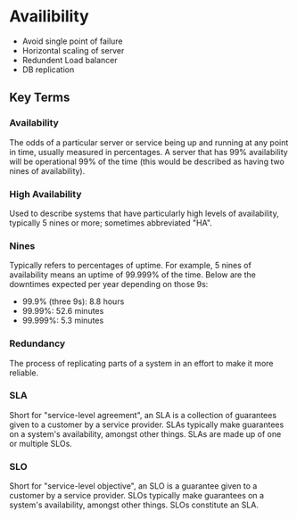 # Availibility
  - Avoid single point of failure
  - Horizontal scaling of server
  - Redundent Load balancer
  - DB replication

## Key Terms

### Availability
The odds of a particular server or service being up and running at any point in time, usually measured in
percentages. A server that has 99% availability will be operational 99% of the time (this would be described as
having two nines of availability).

### High Availability
Used to describe systems that have particularly high levels of availability, typically 5 nines or more; sometimes
abbreviated "HA".

### Nines
Typically refers to percentages of uptime. For example, 5 nines of availability means an uptime of 99.999% of
the time. Below are the downtimes expected per year depending on those 9s:
  - 99.9% (three 9s): 8.8 hours 
  - 99.99%: 52.6 minutes
  - 99.999%: 5.3 minutes

### Redundancy
The process of replicating parts of a system in an effort to make it more reliable.

### SLA
Short for "service-level agreement", an SLA is a collection of guarantees given to a customer by a service
provider. SLAs typically make guarantees on a system's availability, amongst other things. SLAs are made up of
one or multiple SLOs.

### SLO
Short for "service-level objective", an SLO is a guarantee given to a customer by a service provider. SLOs
typically make guarantees on a system's availability, amongst other things. SLOs constitute an SLA.
